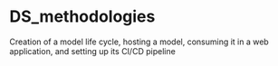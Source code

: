 # DS_methodologies
Creation of a model life cycle, hosting a model, consuming it in a web application, and setting up its CI/CD pipeline
